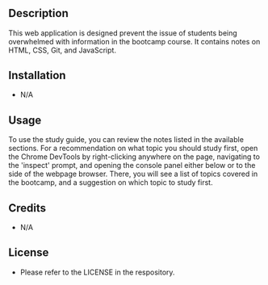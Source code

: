 # <Study Guide Webpage>

## Description

This web application is designed prevent the issue of students being overwhelmed with information in the bootcamp course. It contains notes on HTML, CSS, Git, and JavaScript.

## Installation

- N/A

## Usage

To use the study guide, you can review the notes listed in the available sections. For a recommendation on what topic you should study first, open the Chrome DevTools by right-clicking anywhere on the page, navigating to the 'inspect' prompt, and opening the console panel either below or to the side of the webpage browser. There, you will see a list of topics covered in the bootcamp, and a suggestion on which topic to study first.

## Credits

- N/A

## License

- Please refer to the LICENSE in the respository.
